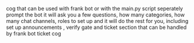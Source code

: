 cog that can be used with frank bot or with the main.py script seperately
prompt the bot it will ask you a few questions, how many categories, how many chat channels, roles to set up and it will do the rest for you, 
including set up announcements , verify gate and ticket section that can be handled by frank bot ticket cog
